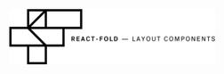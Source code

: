 <img width='370px' src="https://raw.githubusercontent.com/hihayk/fold/master/src/demo/react-fold-logo.png">
